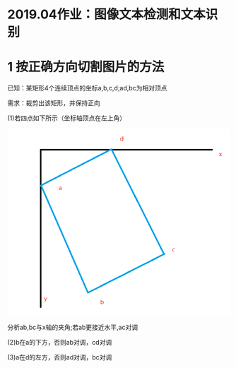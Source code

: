 # 2019.04作业：图像文本检测和文本识别
# 1 按正确方向切割图片的方法

已知：某矩形4个连续顶点的坐标a,b,c,d;ad,bc为相对顶点

需求：裁剪出该矩形，并保持正向

(1)若四点如下所示（坐标轴顶点在左上角）

![Image text](https://github.com/JerryHan-Peking/text_from_image/blob/master/example.png)

分析ab,bc与x轴的夹角;若ab更接近水平,ac对调

(2)b在a的下方，否则ab对调，cd对调

(3)a在d的左方，否则ad对调，bc对调
